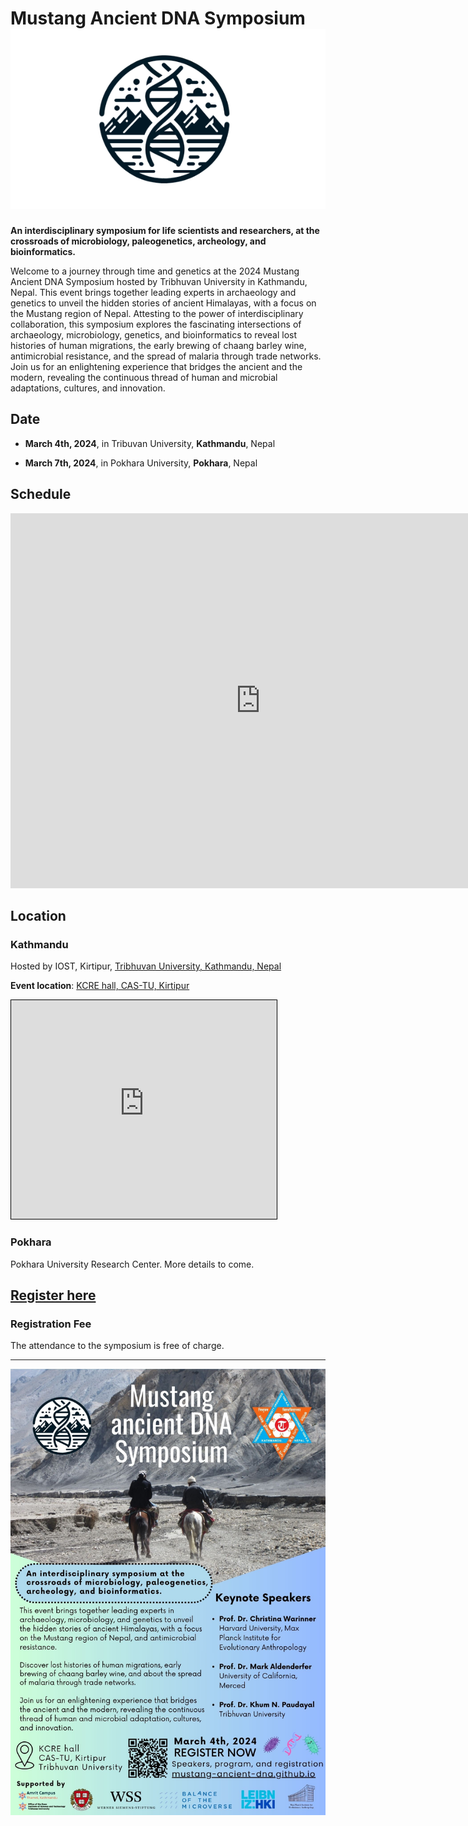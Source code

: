 # Mustang Ancient DNA Symposium ![](_media/mustang_microbes_logo_small.png ':size=100')

**An interdisciplinary symposium for life scientists and researchers, at the crossroads of microbiology, paleogenetics, archeology, and bioinformatics.**

Welcome to a journey through time and genetics at the 2024 Mustang Ancient DNA Symposium hosted by Tribhuvan University in Kathmandu, Nepal. This event brings together leading experts in archaeology and genetics to unveil the hidden stories of ancient Himalayas, with a focus on the Mustang region of Nepal. Attesting to the power of interdisciplinary collaboration, this symposium explores the fascinating intersections of archaeology, microbiology, genetics, and bioinformatics to reveal lost histories of human migrations, the early brewing of chaang barley wine, antimicrobial resistance, and the spread of malaria through trade networks. Join us for an enlightening experience that bridges the ancient and the modern, revealing the continuous thread of human and microbial adaptations, cultures, and innovation.

## Date

- **March 4th, 2024**, in Tribuvan University, **Kathmandu**, Nepal

- **March 7th, 2024**, in Pokhara University, **Pokhara**, Nepal

## Schedule

<iframe src="https://calendar.google.com/calendar/embed?height=600&wkst=2&bgcolor=%23ffffff&ctz=Asia%2FKathmandu&showNav=0&mode=AGENDA&dates=20240304/20240304&showTitle=0&showCalendars=0&showPrint=0&src=ODlmZTgzM2FjNmU4YzE2MTZkNjI1YWRiNTUxOTdkOWJkMTAyNWZlNzQzNjc4NDdiOGIwMmFhNjYyNTA4ZjI2YkBncm91cC5jYWxlbmRhci5nb29nbGUuY29t&color=%23EF6C00" style="border-width:0" width="800" height="600" frameborder="0" scrolling="no"></iframe>

## Location

### Kathmandu

Hosted by IOST, Kirtipur, [Tribhuvan University, Kathmandu, Nepal](https://tu.edu.np/)  

**Event location**:  [KCRE hall, CAS-TU, Kirtipur](https://maps.app.goo.gl/usaxJZnKkvpEn2qT8)

<!-- <iframe width="425" height="350" src="https://www.openstreetmap.org/export/embed.html?bbox=85.27793884277345%2C27.674502068234272%2C85.29596328735353%2C27.68793630867814&amp;layer=mapnik" style="border: 1px solid black"></iframe> -->

<iframe width="425" height="350" src="https://www.openstreetmap.org/export/embed.html?bbox=85.28175294399261%2C27.68393423695017%2C85.28529345989229%2C27.68604098379294&amp;layer=mapnik&amp;marker=27.68498880302071%2C85.28352320194244" style="border: 1px solid black"></iframe>

### Pokhara

Pokhara University Research Center. More details to come.

## [Register here](registration.md "Registration")

### Registration Fee

The attendance to the symposium is free of charge.

---


![](_media/flyer/mustang_symposium_flyer.jpg)
